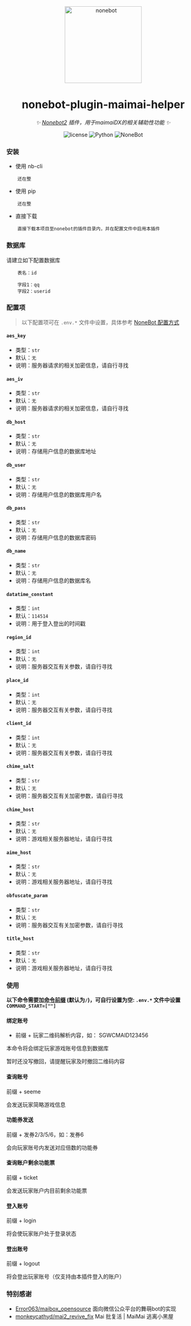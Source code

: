 <div align="center">

  <a href="https://v2.nonebot.dev/">
    <img src="https://v2.nonebot.dev/logo.png" width="200" height="200" alt="nonebot">
  </a>

# nonebot-plugin-maimai-helper

_✨ [Nonebot2](https://github.com/nonebot/nonebot2) 插件，用于maimaiDX的相关辅助性功能 ✨_

<p align="center">
  <img src="https://img.shields.io/github/license/noneplugin/nonebot-plugin-petpet" alt="license">
  <img src="https://img.shields.io/badge/python-3.8+-blue.svg" alt="Python">
  <img src="https://img.shields.io/badge/nonebot-2.0.0rc1+-red.svg" alt="NoneBot">
</p>

</div>


### 安装

- 使用 nb-cli

```
    还在整
```

[//]: # (```)

[//]: # (nb plugin install nonebot_plugin_maimai_helper)

[//]: # (```)

- 使用 pip

```
    还在整
```
[//]: # (```)

[//]: # (pip install nonebot_plugin_maimai_helper)

[//]: # (```)

- 直接下载

```
    直接下载本项目至nonebot的插件目录内，并在配置文件中启用本插件
```


### 数据库

请建立如下配置数据库
```
    表名：id
```
```
    字段1：qq
    字段2：userid
```


### 配置项

> 以下配置项可在 `.env.*` 文件中设置，具体参考 [NoneBot 配置方式](https://v2.nonebot.dev/docs/tutorial/configuration#%E9%85%8D%E7%BD%AE%E6%96%B9%E5%BC%8F)

#### `aes_key`
 - 类型：`str`
 - 默认：`无`
 - 说明：服务器请求的相关加密信息，请自行寻找

#### `aes_iv `
 - 类型：`str`
 - 默认：`无`
 - 说明：服务器请求的相关加密信息，请自行寻找

#### `db_host `
 - 类型：`str`
 - 默认：`无`
 - 说明：存储用户信息的数据库地址

#### `db_user`
 - 类型：`str`
 - 默认：`无`
 - 说明：存储用户信息的数据库用户名

#### `db_pass`
 - 类型：`str`
 - 默认：`无`
 - 说明：存储用户信息的数据库密码

#### `db_name`
 - 类型：`str`
 - 默认：`无`
 - 说明：存储用户信息的数据库名

#### `datatime_constant`
 - 类型：`int`
 - 默认：`114514`
 - 说明：用于登入登出的时间戳

#### `region_id`
 - 类型：`int`
 - 默认：`无`
 - 说明：服务器交互有关参数，请自行寻找

#### `place_id`
 - 类型：`int`
 - 默认：`无`
 - 说明：服务器交互有关参数，请自行寻找

#### `client_id`
 - 类型：`int`
 - 默认：`无`
 - 说明：服务器交互有关参数，请自行寻找

#### `chime_salt`
 - 类型：`str`
 - 默认：`无`
 - 说明：服务器交互有关加密参数，请自行寻找

#### `chime_host`
 - 类型：`str`
 - 默认：`无`
 - 说明：游戏相关服务器地址，请自行寻找

#### `aime_host`
 - 类型：`str`
 - 默认：`无`
 - 说明：游戏相关服务器地址，请自行寻找

#### `obfuscate_param`
 - 类型：`str`
 - 默认：`无`
 - 说明：服务器交互有关加密参数，请自行寻找

#### `title_host`
 - 类型：`str`
 - 默认：`无`
 - 说明：游戏相关服务器地址，请自行寻找


### 使用

**以下命令需要加[命令前缀](https://v2.nonebot.dev/docs/api/config#Config-command_start) (默认为`/`)，可自行设置为空: `.env.*` 文件中设置 `COMMAND_START=[""]`**


#### 绑定账号
- 前缀 + 玩家二维码解析内容，如： SGWCMAID123456

本命令将会绑定玩家游戏账号信息到数据库

暂时还没写撤回，请提醒玩家及时撤回二维码内容


#### 查询账号

前缀 + seeme

会发送玩家简略游戏信息


#### 功能券发送

前缀 + 发券2/3/5/6，如：发券6

会向玩家账号内发送对应倍数的功能券


#### 查询账户剩余功能票

前缀 + ticket

会发送玩家账户内目前剩余功能票


#### 登入账号

前缀 + login

将会使玩家账户处于登录状态


#### 登出账号

前缀 + logout

将会登出玩家账号（仅支持由本插件登入的账户）


### 特别感谢

- [Error063/maibox_opensource](https://github.com/Error063/maibox_opensource) 面向微信公众平台的舞萌bot的实现
- [monkeycathyd/mai2_revive_fix](https://github.com/monkeycathyd/mai2_revive_fix) Mai 批复活 | MaiMai 逃离小黑屋